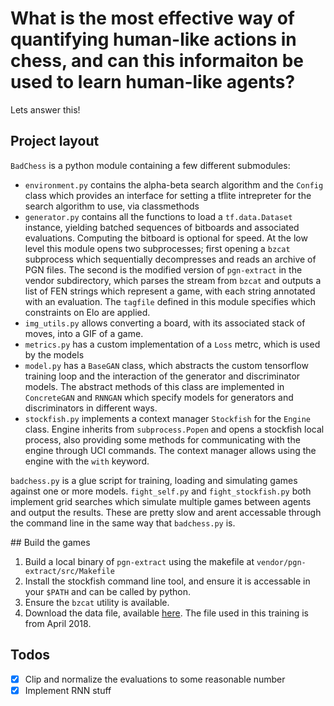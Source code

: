 # What is the most effective way of quantifying human-like actions in chess, and can this informaiton be used to learn human-like agents?

Lets answer this!

## Project layout

`BadChess` is a python module containing a few different submodules:
- `environment.py` contains the alpha-beta search algorithm and the `Config` class which provides an interface for setting a tflite intrepreter for the search algorithm to use, via classmethods
- `generator.py` contains all the functions to load a `tf.data.Dataset` instance, yielding batched sequences of bitboards and associated evaluations. Computing the bitboard is optional for speed. At the low level this module opens two subprocesses; first opening a `bzcat` subprocess which sequentially decompresses and reads an archive of PGN files. The second is the modified version of `pgn-extract` in the vendor subdirectory, which parses the stream from `bzcat` and outputs a list of FEN strings which represent a game, with each string annotated with an evaluation. The `tagfile` defined in this module specifies which constraints on Elo are applied.
- `img_utils.py` allows converting a board, with its associated stack of moves, into a GIF of a game.
- `metrics.py` has a custom implementation of a `Loss` metrc, which is used by the models
- `model.py` has a `BaseGAN` class, which abstracts the custom tensorflow training loop and the interaction of the generator and discriminator models. The abstract methods of this class are implemented in `ConcreteGAN` and `RNNGAN` which specify models for generators and discriminators in different ways.
- `stockfish.py` implements a context manager `Stockfish` for the `Engine` class. Engine inherits from `subprocess.Popen` and opens a stockfish local process, also providing some methods for communicating with the engine through UCI commands. The context manager allows using the engine with the `with` keyword.

`badchess.py` is a glue script for training, loading and simulating games against one or more models. `fight_self.py` and `fight_stockfish.py` both implement grid searches which simulate multiple games between agents and output the results. These are pretty slow and arent accessable through the command line in the same way that `badchess.py` is.


## Build the games

1. Build a local binary of `pgn-extract` using the makefile at `vendor/pgn-extract/src/Makefile`
2. Install the stockfish command line tool, and ensure it is accessable in your `$PATH` and can be called by python.
3. Ensure the `bzcat` utility is available.
4. Download the data file, available [here](https://database.lichess.org). The file used in this training is from April 2018.

## Todos

- [x] Clip and normalize the evaluations to some reasonable number
- [x] Implement RNN stuff